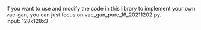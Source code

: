 If you want to use and modify the code in this library to implement your own vae-gan, you can just focus on vae_gan_pure_16_20211202.py.  
input: 128x128x3
